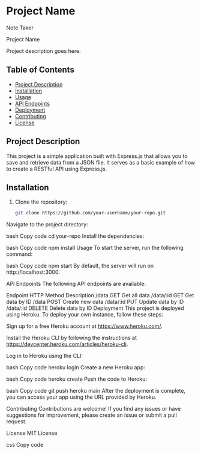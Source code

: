# Project Name

Note Taker

 Project Name

Project description goes here.

## Table of Contents
- [Project Description](#project-description)
- [Installation](#installation)
- [Usage](#usage)
- [API Endpoints](#api-endpoints)
- [Deployment](#deployment)
- [Contributing](#contributing)
- [License](#license)

## Project Description

This project is a simple application built with Express.js that allows you to save and retrieve data from a JSON file. It serves as a basic example of how to create a RESTful API using Express.js.

## Installation

1. Clone the repository:

   ```bash
   git clone https://github.com/your-username/your-repo.git
Navigate to the project directory:

bash
Copy code
cd your-repo
Install the dependencies:

bash
Copy code
npm install
Usage
To start the server, run the following command:

bash
Copy code
npm start
By default, the server will run on http://localhost:3000.

API Endpoints
The following API endpoints are available:

Endpoint	HTTP Method	Description
/data	GET	Get all data
/data/:id	GET	Get data by ID
/data	POST	Create new data
/data/:id	PUT	Update data by ID
/data/:id	DELETE	Delete data by ID
Deployment
This project is deployed using Heroku. To deploy your own instance, follow these steps:

Sign up for a free Heroku account at https://www.heroku.com/.

Install the Heroku CLI by following the instructions at https://devcenter.heroku.com/articles/heroku-cli.

Log in to Heroku using the CLI:

bash
Copy code
heroku login
Create a new Heroku app:

bash
Copy code
heroku create
Push the code to Heroku:

bash
Copy code
git push heroku main
After the deployment is complete, you can access your app using the URL provided by Heroku.

Contributing
Contributions are welcome! If you find any issues or have suggestions for improvement, please create an issue or submit a pull request.

License
MIT License

css
Copy code

